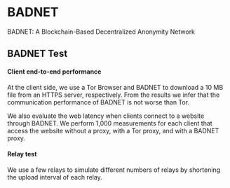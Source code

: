 # BADNET
BADNET: A Blockchain-Based Decentralized Anonymity Network

## BADNET Test
#### Client end-to-end performance
At the client side, we use a Tor Browser and BADNET to download a 10 MB file from an HTTPS server, respectively. From the results we infer that the communication performance of BADNET is not worse than Tor.

We also evaluate the web latency when clients connect to a website through BADNET. We perform 1,000 measurements for each client that access the website without a proxy, with a Tor proxy, and with a BADNET proxy.

#### Relay test
We use a few relays to simulate different numbers of relays by shortening the upload interval of each relay.
